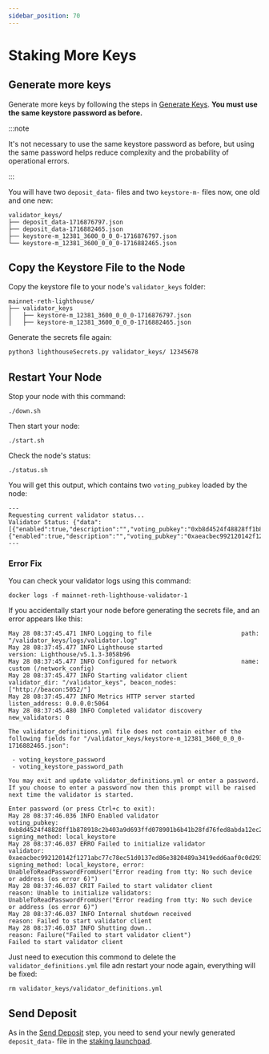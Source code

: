 ```yaml
---
sidebar_position: 70
---
```


# Staking More Keys

## Generate more keys

Generate more keys by following the steps in [Generate Keys](./generate-key.md). **You must use the same keystore password as before.**

:::note

It's not necessary to use the same keystore password as before, but using the same password helps reduce complexity and the probability of operational errors.

:::

You will have two `deposit_data-` files and two `keystore-m-` files now, one old and one new:

```
validator_keys/
├── deposit_data-1716876797.json
├── deposit_data-1716882465.json
├── keystore-m_12381_3600_0_0_0-1716876797.json
└── keystore-m_12381_3600_0_0_0-1716882465.json
```

## Copy the Keystore File to the Node

Copy the keystore file to your node's `validator_keys` folder:

```
mainnet-reth-lighthouse/
├── validator_keys
│   ├── keystore-m_12381_3600_0_0_0-1716876797.json
│   ├── keystore-m_12381_3600_0_0_0-1716882465.json
```

Generate the secrets file again:

```bash
python3 lighthouseSecrets.py validator_keys/ 12345678
```

## Restart Your Node

Stop your node with this command:

```
./down.sh
```

Then start your node:

```
./start.sh
```

Check the node's status:

```
./status.sh
```

You will get this output, which contains two `voting_pubkey` loaded by the node:

```
---
Requesting current validator status...
Validator Status: {"data":[{"enabled":true,"description":"","voting_pubkey":"0xb8d4524f48828ff1b878918c2b403a9d693ffd078901b6b41b28fd76fed8abda12ec2e8bafe3f9b9b80322c238a7412b"},{"enabled":true,"description":"","voting_pubkey":"0xaeacbec992120142f1271abc77c78ec51d0137ed86e3820489a3419edd6aaf0c0d293ec91ed25980cc8a789c89bb820e"}]}
---
```

### Error Fix

You can check your validator logs using this command:

```
docker logs -f mainnet-reth-lighthouse-validator-1
```

If you accidentally start your node before generating the secrets file, and an error appears like this:

```
May 28 08:37:45.471 INFO Logging to file                         path: "/validator_keys/logs/validator.log"
May 28 08:37:45.477 INFO Lighthouse started                      version: Lighthouse/v5.1.3-3058b96
May 28 08:37:45.477 INFO Configured for network                  name: custom (/network_config)
May 28 08:37:45.477 INFO Starting validator client               validator_dir: "/validator_keys", beacon_nodes: ["http://beacon:5052/"]
May 28 08:37:45.477 INFO Metrics HTTP server started             listen_address: 0.0.0.0:5064
May 28 08:37:45.480 INFO Completed validator discovery           new_validators: 0

The validator_definitions.yml file does not contain either of the following fields for "/validator_keys/keystore-m_12381_3600_0_0_0-1716882465.json":

 - voting_keystore_password
 - voting_keystore_password_path

You may exit and update validator_definitions.yml or enter a password. If you choose to enter a password now then this prompt will be raised next time the validator is started.

Enter password (or press Ctrl+c to exit):
May 28 08:37:46.036 INFO Enabled validator                       voting_pubkey: 0xb8d4524f48828ff1b878918c2b403a9d693ffd078901b6b41b28fd76fed8abda12ec2e8bafe3f9b9b80322c238a7412b, signing_method: local_keystore
May 28 08:37:46.037 ERRO Failed to initialize validator          validator: 0xaeacbec992120142f1271abc77c78ec51d0137ed86e3820489a3419edd6aaf0c0d293ec91ed25980cc8a789c89bb820e, signing_method: local_keystore, error: UnableToReadPasswordFromUser("Error reading from tty: No such device or address (os error 6)")
May 28 08:37:46.037 CRIT Failed to start validator client        reason: Unable to initialize validators: UnableToReadPasswordFromUser("Error reading from tty: No such device or address (os error 6)")
May 28 08:37:46.037 INFO Internal shutdown received              reason: Failed to start validator client
May 28 08:37:46.037 INFO Shutting down..                         reason: Failure("Failed to start validator client")
Failed to start validator client
```

Just need to execution this commond to delete the `validator_definitions.yml` file adn restart your node again, everything will be fixed:

```
rm validator_keys/validator_definitions.yml
```

## Send Deposit

As in the [Send Deposit](./send-deposit.md) step, you need to send your newly generated `deposit_data-` file in the [staking launchpad](https://staking.fusionist.io/en/).
